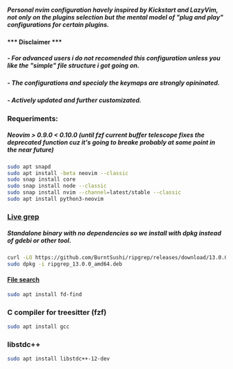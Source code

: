 ##### Personal nvim configuration havely inspired by Kickstart and LazyVim, not only on the plugins selection but the mental model of "plug and play" configurations for certain plugins.

#### *** Disclaimer *** 
##### - For advanced users i do not recomended this configuration unless you like the "simple" file structure i got going on.
##### - The configurations and specialy the keymaps are strongly opininated.
##### - Actively updated and further customizated.

### Requeriments: 
##### Neovim > 0.9.0 < 0.10.0 (until fzf current buffer telescope fixes the deprecated function cuz it's going to breake probably at some point in the near future)
```bash
sudo apt snapd
sudo apt install -beta neovim --classic
sudo snap install core
sudo snap install node --classic
sudo snap install nvim --channel=latest/stable --classic
sudo apt install python3-neovim
```
### [Live grep](https://github.com/BurntSushi/ripgrep)
##### Standalone binary with no dependencies so we install with dpkg instead of gdebi or other tool.
```bash
curl -LO https://github.com/BurntSushi/ripgrep/releases/download/13.0.0/ripgrep_13.0.0_amd64.deb
sudo dpkg -i ripgrep_13.0.0_amd64.deb
```
#### [File search](https://github.com/sharkdp/fd)
```bash
sudo apt install fd-find
```
### C compiler for treesitter (fzf)
```bash
sudo apt install gcc
```
### libstdc++
```bash
sudo apt install libstdc++-12-dev
```

